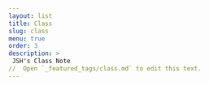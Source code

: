 ```yaml
---
layout: list
title: Class
slug: class
menu: true
order: 3
description: >
 JSH's Class Note
//  Open `_featured_tags/class.md` to edit this text.
---
```

